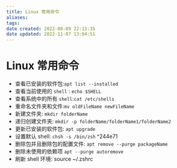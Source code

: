 ```yaml
---
title: Linux 常用命令
aliases: 
tags: 
date created: 2022-08-09 22:13:35
date updated: 2022-11-07 13:04:51
---
```


# Linux 常用命令

- 查看已安装的软件包:`apt list --installed`
- 查看当前使用的 `shell` : `echo $SHELL`
- 查看系统中的所有 `shell`:`cat /etc/shells`
- 重命名文件夹和文件:`mv oldFileName newFileName`
- 新建文件夹: `mkdir folderName`
- 递归创建文件夹: `mkdir -p folderName/folderName1/folderName2`
- 更新已安装的软件包: `apt upgrade`
- 设置默认 shell: `chsh -s /bin/zsh` ^244e71
- 删除包并且删除包的配置文件: `apt remove --purge packageName`
- 删除未使用的依赖项 `apt --purge autoremove`
- 刷新 shell 环境:`source ~/.zshrc

